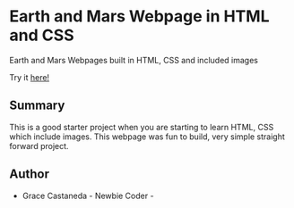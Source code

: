 # Earth and Mars Webpage in HTML and CSS


Earth and Mars Webpages built in HTML, CSS and included images 

Try it [here!](https://gracii.github.io/earth-mars/)


## Summary
This is a good starter project when you are starting to learn HTML, CSS which include images.  This webpage was fun to build, very simple straight forward project. 

## Author
* Grace Castaneda - Newbie Coder -